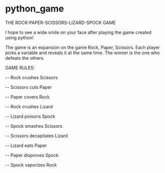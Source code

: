 # python_game
THE ROCK-PAPER-SCISSORS-LIZARD-SPOCK GAME


I hope to see a wide smile on your face after playing the game created using python!

The game is an expansion on the game Rock, Paper, Scissors. Each player picks a variable and reveals it at the same time. The winner is the one who defeats the others.

GAME RULES: 

  -- Rock crushes Scissors
  
  -- Scissors cuts Paper
  
  -- Paper covers Rock
  
  -- Rock crushes Lizard
  
  -- Lizard poisons Spock
  
  -- Spock smashes Scissors
  
  -- Scissors decapitates Lizard
  
  -- Lizard eats Paper
  
  -- Paper disproves Spock
  
  -- Spock vaporizes Rock
  

